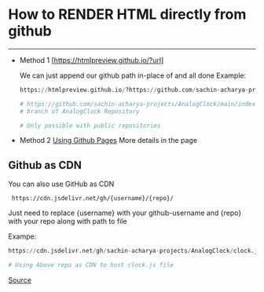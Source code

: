 # How to RENDER HTML directly from github
___________________________________________

* Method 1 [https://htmlpreview.github.io/?url]  

    We can just append our github path in-place of <url> and all done
    Example:
    ````python
    https://htmlpreview.github.io/?https://github.com/sachin-acharya-projects/AnalogClock/main/index.html

    # https://github.com/sachin-acharya-projects/AnalogClock/main/index.html is my path to index.html in main
    # branch of AnalogClock Repository

    # Only possible with public repositories
    ````

* Method 2 [Using Github Pages](https://pages.github.com/)
    More details in the page

## Github as CDN
You can also use GitHub as CDN

````
 https://cdn.jsdelivr.net/gh/{username}/{repo}/
````
Just need to replace {username} with your github-username and {repo} with your repo along with path to file

Exampe:
````python
https://cdn.jsdelivr.net/gh/sachin-acharya-projects/AnalogClock/clock.js

# Using Above repo as CDN to host clock.js file
````

[Source](https://github.com/jsdelivr/jsdelivr)
